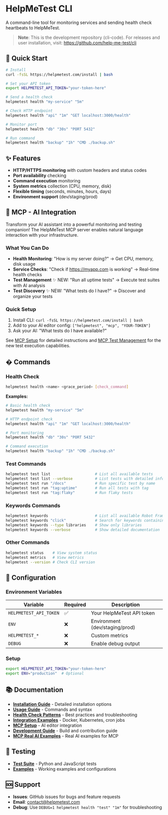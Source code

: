 # HelpMeTest CLI

A command-line tool for monitoring services and sending health check heartbeats to HelpMeTest.

> **Note**: This is the development repository (cli-code). For releases and user installation, visit: https://github.com/help-me-test/cli

## 🚀 Quick Start

```bash
# Install
curl -fsSL https://helpmetest.com/install | bash

# Set your API token
export HELPMETEST_API_TOKEN="your-token-here"

# Send a health check
helpmetest health "my-service" "5m"

# Check HTTP endpoint
helpmetest health "api" "1m" "GET localhost:3000/health"

# Monitor port
helpmetest health "db" "30s" "PORT 5432"

# Run command
helpmetest health "backup" "1h" "CMD ./backup.sh"
```

## ✨ Features

- **HTTP/HTTPS monitoring** with custom headers and status codes
- **Port availability** checking
- **Command execution** monitoring
- **System metrics** collection (CPU, memory, disk)
- **Flexible timing** (seconds, minutes, hours, days)
- **Environment support** (dev/staging/prod)

## 🤖 MCP - AI Integration

Transform your AI assistant into a powerful monitoring and testing companion! The HelpMeTest MCP server enables natural language interaction with your infrastructure.

### What You Can Do
- **Health Monitoring**: "How is my server doing?" → Get CPU, memory, disk usage
- **Service Checks**: "Check if https://myapp.com is working" → Real-time health checks  
- **Test Management** ✨ NEW: "Run all uptime tests" → Execute test suites with AI analysis
- **Test Discovery** ✨ NEW: "What tests do I have?" → Discover and organize your tests

### Quick Setup
1. Install CLI: `curl -fsSL https://helpmetest.com/install | bash`
2. Add to your AI editor config: `["helpmetest", "mcp", "YOUR-TOKEN"]`
3. Ask your AI: "What tests do I have available?"

See [MCP Setup](docs/mcp-setup.md) for detailed instructions and [MCP Test Management](docs/mcp-test-management.md) for the new test execution capabilities.

## � Commands

### Health Check
```bash
helpmetest health <name> <grace_period> [check_command]
```

**Examples:**
```bash
# Basic health check
helpmetest health "my-service" "5m"

# HTTP endpoint check
helpmetest health "api" "1m" "GET localhost:3000/health"

# Port monitoring
helpmetest health "db" "30s" "PORT 5432"

# Command execution
helpmetest health "backup" "1h" "CMD ./backup.sh"
```

### Test Commands
```bash
helpmetest test list                    # List all available tests
helpmetest test list --verbose          # List tests with detailed info
helpmetest test run "/docs"             # Run specific test by name
helpmetest test run "tag:uptime"        # Run all tests with tag
helpmetest test run "tag:flaky"         # Run flaky tests
```

### Keywords Commands
```bash
helpmetest keywords                     # List all available Robot Framework libraries
helpmetest keywords "click"             # Search for keywords containing "click"
helpmetest keywords --type libraries    # Show only libraries
helpmetest keywords --verbose           # Show detailed documentation
```

### Other Commands
```bash
helpmetest status    # View system status
helpmetest metrics   # View metrics
helpmetest --version # Check CLI version
```

## 🔧 Configuration

### Environment Variables
| Variable | Required | Description |
|----------|----------|-------------|
| `HELPMETEST_API_TOKEN` | ✅ | Your HelpMeTest API token |
| `ENV` | ❌ | Environment (dev/staging/prod) |
| `HELPMETEST_*` | ❌ | Custom metrics |
| `DEBUG` | ❌ | Enable debug output |

### Setup
```bash
export HELPMETEST_API_TOKEN="your-token-here"
export ENV="production"  # Optional
```

## 📚 Documentation

- **[Installation Guide](docs/installation.md)** - Detailed installation options
- **[Usage Guide](docs/usage.md)** - Commands and syntax
- **[Health Check Patterns](docs/health-checks.md)** - Best practices and troubleshooting
- **[Integration Examples](docs/integrations.md)** - Docker, Kubernetes, cron jobs
- **[MCP Setup](docs/mcp-setup.md)** - AI editor integration
- **[Development Guide](docs/DEVELOPMENT.md)** - Build and contribution guide
- **[MCP Real AI Examples](mcp-real-ai-examples.md)** - Real AI examples for MCP

## 🧪 Testing

- **[Test Suite](tests/)** - Python and JavaScript tests
- **[Examples](examples/)** - Working examples and configurations

## 🆘 Support

- **Issues**: GitHub issues for bugs and feature requests
- **Email**: contact@helpmetest.com
- **Debug**: Use `DEBUG=1 helpmetest health "test" "1m"` for troubleshooting
